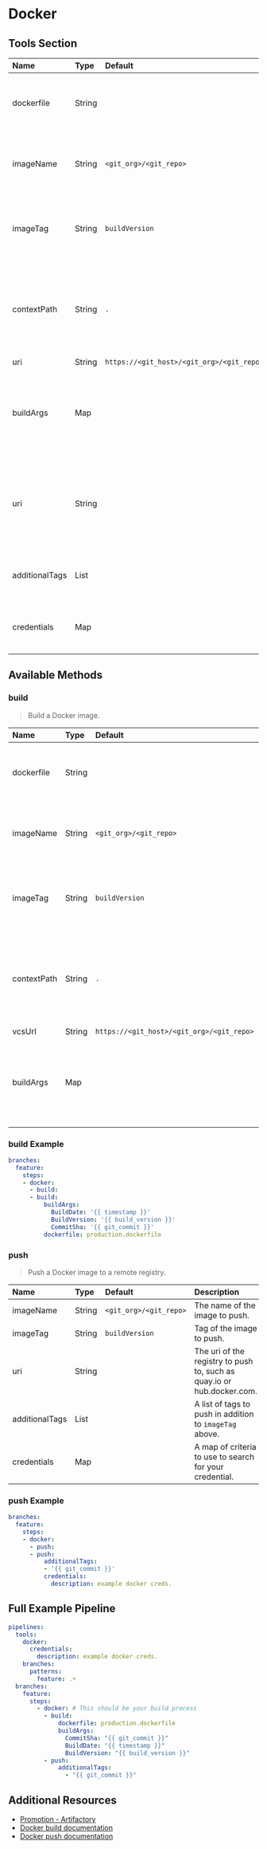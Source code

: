 # Docker

## Tools Section

| Name           | Type   | Default                                   | Section   | Description                                                                                                |
|:---------------|:-------|:------------------------------------------|:----------|:-----------------------------------------------------------------------------------------------------------|
| dockerfile     | String |                                           | docker    | Path to a dockerfile to build, equivalent to `-f <dockerfile>`.                                            |
| imageName      | String | `<git_org>/<git_repo>`                    | docker    | What to name the image, equivalent to `-t <imageName>`.                                                    |
| imageTag       | String | `buildVersion`                            | docker    | What to name the image, equivalent to `-t <imageName>:<imageTag>`.                                         |
| contextPath    | String | `.`                                       | docker    | Path to the directory to start the Docker build, equivalent to the final argument to docker build command. |
| uri            | String | `https://<git_host>/<git_org>/<git_repo>` | github    |                                                                                                            |
| buildArgs      | Map    |                                           | docker    | A map of arguments to pass to docker build command, equivalent to `--build-arg <key>=<value>`.             |
| uri            | String |                                           | docker    | The uri of the registry to push to, such as quay.io, if not provided it will generally push to Docker hub. |
| additionalTags | List   |                                           | docker    | A list of tags to push in addition to `imageTag` above.                                                    |
| credentials    | Map    |                                           | docker    | A map of criteria to use to search for your credential.                                                    |

## Available Methods

### build

> Build a Docker image.

| Name        | Type   | Default                                   | Description                                                                                                |
|:------------|:-------|:------------------------------------------|:-----------------------------------------------------------------------------------------------------------|
| dockerfile  | String |                                           | Path to a dockerfile to build, equivalent to `-f <dockerfile>`.                                            |
| imageName   | String | `<git_org>/<git_repo>`                    | What to name the image, equivalent to `-t <imageName>`.                                                    |
| imageTag    | String | `buildVersion`                            | What to name the image, equivalent to `-t <imageName>:<imageTag>`.                                         |
| contextPath | String | `.`                                       | Path to the directory to start the Docker build, equivalent to the final argument to docker build command. |
| vcsUrl      | String | `https://<git_host>/<git_org>/<git_repo>` |                                                                                                            |
| buildArgs   | Map    |                                           | A map of arguments to pass to docker build command, equivalent to `--build-arg <key>=<value>`.             |

### build Example

```yaml
branches:
  feature:
    steps:
    - docker:
      - build:
      - build:
          buildArgs:
            BuildDate: '{{ timestamp }}'
            BuildVersion: '{{ build_version }}'
            CommitSha: '{{ git_commit }}'
          dockerfile: production.dockerfile
```

### push

> Push a Docker image to a remote registry.

| Name           | Type   | Default                | Description                                                            |
|:---------------|:-------|:-----------------------|:-----------------------------------------------------------------------|
| imageName      | String | `<git_org>/<git_repo>` | The name of the image to push.                                         |
| imageTag       | String | `buildVersion`         | Tag of the image to push.                                              |
| uri            | String |                        | The uri of the registry to push to, such as quay.io or hub.docker.com. |
| additionalTags | List   |                        | A list of tags to push in addition to `imageTag` above.                |
| credentials    | Map    |                        | A map of criteria to use to search for your credential.                |

### push Example

```yaml
branches:
  feature:
    steps:
    - docker:
      - push:
      - push:
          additionalTags:
          - '{{ git_commit }}'
          credentials:
            description: example docker creds.
```

## Full Example Pipeline

```yaml
pipelines:
  tools:
    docker:
      credentials:
        description: example docker creds.
    branches:
      patterns:
        feature: .+
  branches:
    feature:
      steps:
        - docker: # This should be your build process
          - build:
              dockerfile: production.dockerfile
              buildArgs:
                CommitSha: "{{ git_commit }}"
                BuildDate: "{{ timestamp }}"
                BuildVersion: "{{ build_version }}"
          - push:
              additionalTags:
                - "{{ git_commit }}"
```

## Additional Resources

* [Promotion - Artifactory](https://wiki.concur.com/confluence/display/DA/Promotion+-+Artifactory)
* [Docker build documentation](https://docs.docker.com/engine/reference/commandline/build/)
* [Docker push documentation](https://docs.docker.com/engine/reference/commandline/push/)